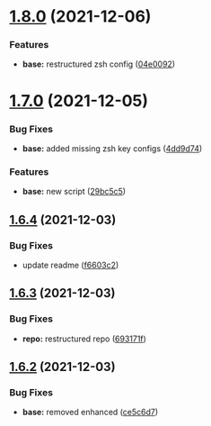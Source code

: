 # [1.8.0](https://github.com/umgbhalla/dotstow/compare/v1.7.0...v1.8.0) (2021-12-06)


### Features

* **base:** restructured zsh config ([04e0092](https://github.com/umgbhalla/dotstow/commit/04e00925f8ba0529fbc8cbc252e907f9a4bcb16e))



# [1.7.0](https://github.com/umgbhalla/dotstow/compare/v1.6.4...v1.7.0) (2021-12-05)


### Bug Fixes

* **base:** added missing zsh key configs ([4dd9d74](https://github.com/umgbhalla/dotstow/commit/4dd9d74d7b77218517e086121b070cb6198d4ecc))


### Features

* **base:** new script ([29bc5c5](https://github.com/umgbhalla/dotstow/commit/29bc5c5801b767bd8890e47f87be4ec4d58f2598))



## [1.6.4](https://github.com/umgbhalla/dotstow/compare/v1.6.3...v1.6.4) (2021-12-03)


### Bug Fixes

* update readme ([f6603c2](https://github.com/umgbhalla/dotstow/commit/f6603c2f00330a43e941e19889179aa135dd11f5))



## [1.6.3](https://github.com/umgbhalla/dotstow/compare/v1.6.2...v1.6.3) (2021-12-03)


### Bug Fixes

* **repo:** restructured repo ([693171f](https://github.com/umgbhalla/dotstow/commit/693171fb7feb5c35439b3aed86e64101ec37caa9))



## [1.6.2](https://github.com/umgbhalla/dotstow/compare/v1.6.1...v1.6.2) (2021-12-03)


### Bug Fixes

* **base:** removed enhanced ([ce5c6d7](https://github.com/umgbhalla/dotstow/commit/ce5c6d73be59693f04c4400dda53253ecc7b2cac))



